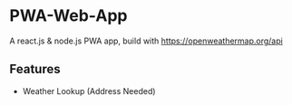 # PWA-Web-App

A react.js & node.js PWA app, build with https://openweathermap.org/api


## Features

- Weather Lookup (Address Needed)

